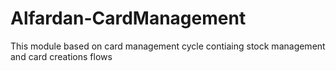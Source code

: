 # Alfardan-CardManagement
 This module based on card management cycle contiaing stock management and card creations flows
